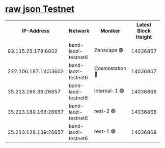 
[raw json Testnet](https://rpc-check.bandt.stavr.tech/bandt/rpcbandt_result.json)
=

<table><tr><th>IP-Address</th><th>Network</th><th>Moniker</th><th>Latest Block Height</th><th>Earliest Block Height</th><th>Catching Up</th><th>Tx Index</th><th>Voting Power</th><th>Scan Time</th></tr><tr><td>93.115.25.178:6002</td><td>band-laozi-testnet6</td><td>Zenscape 🟢</td><td>14036867</td><td>12460001</td><td>False</td><td>on</td><td>0</td><td>2023-12-20T03:36:04.751765370UTC</td></tr><tr><td>222.106.187.14:53602</td><td>band-laozi-testnet6</td><td>Cosmostation 🔴</td><td>14036867</td><td>13177501</td><td>False</td><td>on</td><td>2203223</td><td>2023-12-20T03:36:06.616645773UTC</td></tr><tr><td>35.213.166.39:26657</td><td>band-laozi-testnet6</td><td>internal-1 🟢</td><td>14036868</td><td>13936868</td><td>False</td><td>on</td><td>0</td><td>2023-12-20T03:36:07.817561399UTC</td></tr><tr><td>35.213.189.166:26657</td><td>band-laozi-testnet6</td><td>rest-2 🟢</td><td>14036868</td><td>13936868</td><td>False</td><td>on</td><td>0</td><td>2023-12-20T03:36:09.076477783UTC</td></tr><tr><td>35.213.128.139:26657</td><td>band-laozi-testnet6</td><td>rest-1 🟢</td><td>14036869</td><td>13936869</td><td>False</td><td>on</td><td>0</td><td>2023-12-20T03:36:12.273448980UTC</td></tr></table>
